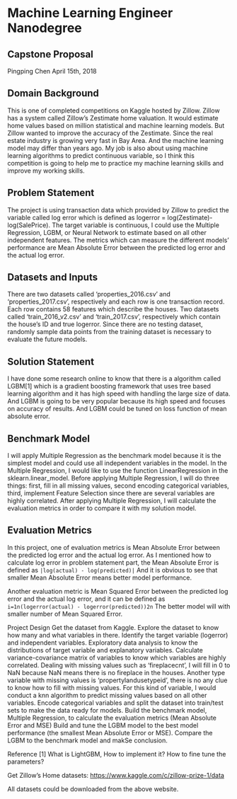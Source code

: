 # Machine Learning Engineer Nanodegree
## Capstone Proposal

Pingping Chen
April 15th, 2018

## Domain Background

This is one of completed competitions on Kaggle hosted by Zillow. Zillow has a system called Zillow’s Zestimate home valuation. It would estimate home values based on million statistical and machine learning models. But Zillow wanted to improve the accuracy of the Zestimate. Since the real estate industry is growing very fast in Bay Area. And the machine learning model may differ than years ago. My job is also about using machine learning algorithms to predict continuous variable, so I think this competition is going to help me to practice my machine learning skills and improve my working skills.

## Problem Statement

The project is using transaction data which provided by Zillow to predict the variable called log error which is defined as logerror = log(Zestimate)-log(SalePrice). The target variable is continuous, I could use the Multiple Regression, LGBM, or Neural Network to estimate based on all other independent features. The metrics which can measure the different models’ performance are Mean Absolute Error between the predicted log error and the actual log error. 

## Datasets and Inputs

There are two datasets called ‘properties_2016.csv’ and ‘properties_2017.csv’, respectively and each row is one transaction record. Each row contains 58 features which describe the houses. 
Two datasets called ‘train_2016_v2.csv’ and ‘train_2017.csv’, respectively which contain the house’s ID and true logerror. Since there are no testing dataset, randomly sample data points from the training dataset is necessary to evaluate the future models. 

## Solution Statement

I have done some research online to know that there is a algorithm called LGBM[1] which is a gradient boosting framework that uses tree based learning algorithm and it has high speed with handling the large size of data. And LGBM is going to be very popular because its high speed and focuses on accuracy of results. And LGBM could be tuned on loss function of mean absolute error.

## Benchmark Model
I will apply Multiple Regression as the benchmark model because it is the simplest model and could use all independent variables in the model. In the Multiple Regression, I would like to use the function LinearRegression in the sklearn.linear_model. Before applying Multiple Regression, I will do three things: first, fill in all missing values, second encoding categorical variables, third, implement Feature Selection since there are several variables are highly correlated. After applying Multiple Regression, I will calculate the evaluation metrics in order to compare it with my solution model.

## Evaluation Metrics

In this project, one of evaluation metrics is Mean Absolute Error between the predicted log error and the actual log error. As I mentioned how to calculate log error in problem statement part, the Mean Absolute Error is defined as
`|log(actual) - log(predicted)|`
And it is obvious to see that smaller Mean Absolute Error means better model performance.

Another evaluation metric is Mean Squared Error between the predicted log error and the actual log error, and it can be defined as
`i=1n(logerror(actual) - logerror(predicted))2n`
The better model will with smaller number of Mean Squared Error. 

Project Design
Get the dataset from Kaggle.
Explore the dataset to know how many and what variables in there. Identify the target variable (logerror) and independent variables. 
Exploratory data analysis to know the distributions of target variable and explanatory variables. Calculate variance-covariance matrix of variables to know which variables are highly correlated. Dealing with missing values such as ‘fireplacecnt’, I will fill in 0 to NaN because NaN means there is no fireplace in the houses. Another type variable with missing values is ‘propertylandusetypeid’, there is no any clue to know how to fill with missing values. For this kind of variable, I would conduct a knn algorithm to predict missing values based on all other variables. 
Encode categorical variables and split the dataset into train/test sets to make the data ready for models.
Build the benchmark model, Multiple Regression, to calculate the evaluation metrics (Mean Absolute Error and MSE)
Build and tune the LGBM model to the best model performance (the smallest Mean Absolute Error or MSE).
Compare the LGBM to the benchmark model and makSe conclusion. 

Reference
[1] What is LightGBM, How to implement it? How to fine tune the parameters?




Get Zillow’s Home datasets:
https://www.kaggle.com/c/zillow-prize-1/data

All datasets could be downloaded from the above website.
